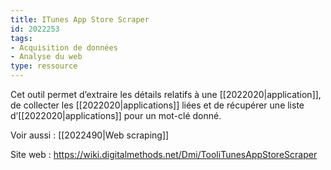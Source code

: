 ```yaml
---
title: ITunes App Store Scraper
id: 2022253
tags:
- Acquisition de données
- Analyse du web
type: ressource
---
```


Cet outil permet d’extraire les détails relatifs à une [[2022020|application]], de collecter les [[2022020|applications]] liées et de récupérer une liste d’[[2022020|applications]] pour un mot-clé donné.

Voir aussi : [[2022490|Web scraping]]

Site web : <https://wiki.digitalmethods.net/Dmi/TooliTunesAppStoreScraper>

